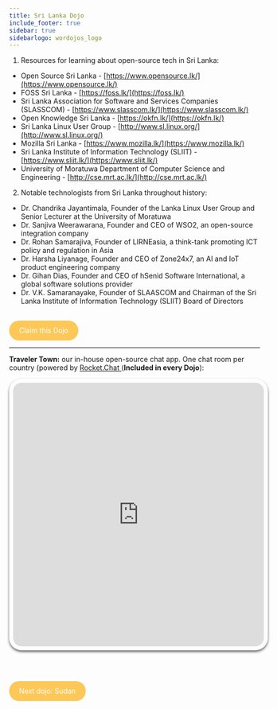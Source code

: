 ```yaml
---
title: Sri Lanka Dojo
include_footer: true
sidebar: true
sidebarlogo: wordojos_logo
---
```


1.  Resources for learning about open-source tech in Sri Lanka:

*   Open Source Sri Lanka - [https://www.opensource.lk/](https://www.opensource.lk/)
*   FOSS Sri Lanka - [https://foss.lk/](https://foss.lk/)
*   Sri Lanka Association for Software and Services Companies (SLASSCOM) - [https://www.slasscom.lk/](https://www.slasscom.lk/)
*   Open Knowledge Sri Lanka - [https://okfn.lk/](https://okfn.lk/)
*   Sri Lanka Linux User Group - [http://www.sl.linux.org/](http://www.sl.linux.org/)
*   Mozilla Sri Lanka - [https://www.mozilla.lk/](https://www.mozilla.lk/)
*   Sri Lanka Institute of Information Technology (SLIIT) - [https://www.sliit.lk/](https://www.sliit.lk/)
*   University of Moratuwa Department of Computer Science and Engineering - [http://cse.mrt.ac.lk/](http://cse.mrt.ac.lk/)

2.  Notable technologists from Sri Lanka throughout history:

*   Dr. Chandrika Jayantimala, Founder of the Lanka Linux User Group and Senior Lecturer at the University of Moratuwa
*   Dr. Sanjiva Weerawarana, Founder and CEO of WSO2, an open-source integration company
*   Dr. Rohan Samarajiva, Founder of LIRNEasia, a think-tank promoting ICT policy and regulation in Asia
*   Dr. Harsha Liyanage, Founder and CEO of Zone24x7, an AI and IoT product engineering company
*   Dr. Gihan Dias, Founder and CEO of hSenid Software International, a global software solutions provider
*   Dr. V.K. Samaranayake, Founder of SLAASCOM and Chairman of the Sri Lanka Institute of Information Technology (SLIIT) Board of Directors

<br>
<html>
  <head>
    <style>
      .button {
        display: inline-block;
        padding: 20px 20px;
        text-align: center;
        text-decoration: none;
        color: #ffffff;
        background-color: #FDC858;
        border-radius: 33px;
        outline: none;
        line-height:  0%;
      }
    </style>
  </head>
  <body>
    <a class="button" href="https://blog.workdojos.com/Sri-Lanka" target="_blank">Claim this Dojo</a>
  </body>
</html>
<br>

---


**Traveler Town:**   our in-house open-source chat app.  One chat room per country (powered by <a href="https://rocket.chat" >Rocket.Chat </a>  (**Included in every Dojo**):  

<iframe src="https://chat.traveler.town/channel/Sri_Lanka" style="width: 100%;height: 530px;padding: 8px; box-shadow: 0 3px 5px rgba(0,0,0,.6);border-radius: 25px;overflow: hidden;border: none;" align="middle"></iframe>


<br><br>

<html>
  <head>
    <style>
      .button {
        display: inline-block;
        padding: 20px 20px;
        text-align: center;
        text-decoration: none;
        color: #ffffff;
        background-color: #FDC858;
        border-radius: 33px;
        outline: none;
        line-height:  %;
      }
    </style>
  </head>
  <body>
    <a class="button" href="https://workdojos.com/Sudan">Next dojo:  Sudan</a>
  </body>
</html>